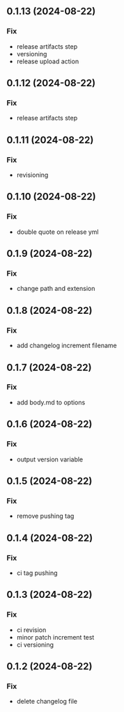 ## 0.1.13 (2024-08-22)

### Fix

- release artifacts step
- versioning
- release upload action

## 0.1.12 (2024-08-22)

### Fix

- release artifacts step

## 0.1.11 (2024-08-22)

### Fix

- revisioning

## 0.1.10 (2024-08-22)

### Fix

- double quote on release yml

## 0.1.9 (2024-08-22)

### Fix

- change path and extension

## 0.1.8 (2024-08-22)

### Fix

- add changelog increment filename

## 0.1.7 (2024-08-22)

### Fix

- add body.md to options

## 0.1.6 (2024-08-22)

### Fix

- output version variable

## 0.1.5 (2024-08-22)

### Fix

- remove pushing tag

## 0.1.4 (2024-08-22)

### Fix

- ci tag pushing

## 0.1.3 (2024-08-22)

### Fix

- ci revision
- minor patch increment test
- ci versioning

## 0.1.2 (2024-08-22)

### Fix

- delete changelog file
